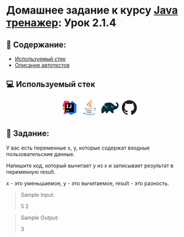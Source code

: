 # Домашнее задание к курсу [Java тренажер](https://stepik.org/course/182389/syllabus?search=7262451423): Урок 2.1.4
## :scroll: Содержание:

- [Используемый стек](#computer-используемый-стек)
- [Описание автотестов](#pushpin-Задание)

##  :computer: Используемый стек

<p align="center">
<a href="https://www.jetbrains.com/idea/"><img src="media/logo/Intelij_IDEA.svg" width="50" height="50"  alt="IDEA"/></a>
<a href="https://www.java.com/"><img src="media/logo/Java.svg" width="50" height="50"  alt="JAVA"/></a>
<a href="https://gradle.org/"><img src="media/logo/Gradle.svg" width="50" height="50"  alt="Gradle"/></a>
<a href="https://github.com/"><img src="media/logo/GitHub.svg" width="50" height="50"  alt="GITHUB"/></a>

## :pushpin: Задание:
У вас есть переменные x, y, которые содержат входные пользовательские данные.

Напишите код, который вычитает y  из x и записывает результат в переменную result.

x - это уменьшаемое, y - это вычитаемое, result - это разность.
>Sample Input:
>
>5 2

>Sample Output:
>
>3
